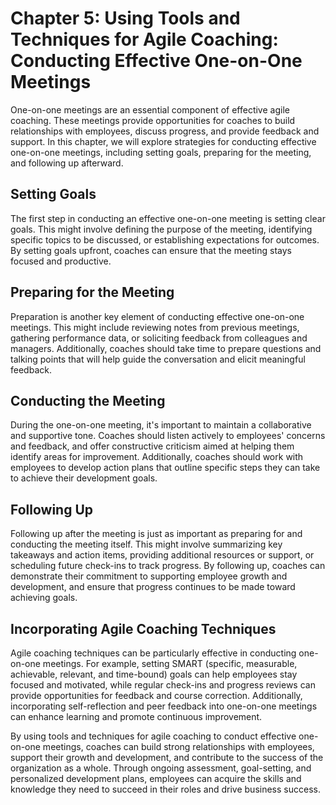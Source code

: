 Chapter 5: Using Tools and Techniques for Agile Coaching: Conducting Effective One-on-One Meetings
==================================================================================================

One-on-one meetings are an essential component of effective agile coaching. These meetings provide opportunities for coaches to build relationships with employees, discuss progress, and provide feedback and support. In this chapter, we will explore strategies for conducting effective one-on-one meetings, including setting goals, preparing for the meeting, and following up afterward.

Setting Goals
-------------

The first step in conducting an effective one-on-one meeting is setting clear goals. This might involve defining the purpose of the meeting, identifying specific topics to be discussed, or establishing expectations for outcomes. By setting goals upfront, coaches can ensure that the meeting stays focused and productive.

Preparing for the Meeting
-------------------------

Preparation is another key element of conducting effective one-on-one meetings. This might include reviewing notes from previous meetings, gathering performance data, or soliciting feedback from colleagues and managers. Additionally, coaches should take time to prepare questions and talking points that will help guide the conversation and elicit meaningful feedback.

Conducting the Meeting
----------------------

During the one-on-one meeting, it's important to maintain a collaborative and supportive tone. Coaches should listen actively to employees' concerns and feedback, and offer constructive criticism aimed at helping them identify areas for improvement. Additionally, coaches should work with employees to develop action plans that outline specific steps they can take to achieve their development goals.

Following Up
------------

Following up after the meeting is just as important as preparing for and conducting the meeting itself. This might involve summarizing key takeaways and action items, providing additional resources or support, or scheduling future check-ins to track progress. By following up, coaches can demonstrate their commitment to supporting employee growth and development, and ensure that progress continues to be made toward achieving goals.

Incorporating Agile Coaching Techniques
---------------------------------------

Agile coaching techniques can be particularly effective in conducting one-on-one meetings. For example, setting SMART (specific, measurable, achievable, relevant, and time-bound) goals can help employees stay focused and motivated, while regular check-ins and progress reviews can provide opportunities for feedback and course correction. Additionally, incorporating self-reflection and peer feedback into one-on-one meetings can enhance learning and promote continuous improvement.

By using tools and techniques for agile coaching to conduct effective one-on-one meetings, coaches can build strong relationships with employees, support their growth and development, and contribute to the success of the organization as a whole. Through ongoing assessment, goal-setting, and personalized development plans, employees can acquire the skills and knowledge they need to succeed in their roles and drive business success.
